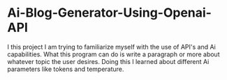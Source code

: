 # Ai-Blog-Generator-Using-Openai-API
I this project I am trying to familiarize myself with the use of API's and Ai capabilities.
What this program can do is write a paragraph or more about whatever topic the user desires.
Doing this I learned about different Ai parameters like tokens and temperature.
